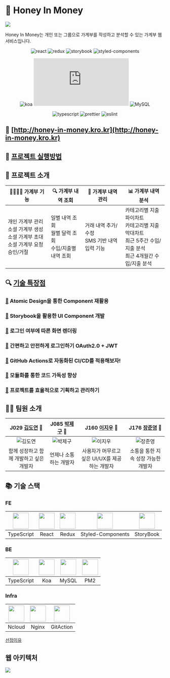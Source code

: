 # 🐝 Honey In Money

![](https://i.imgur.com/SluhULq.jpg)

Honey In Money는 개인 또는 그룹으로 가계부를 작성하고 분석할 수 있는 가계부 웹서비스입니다.

<div align="center">

![react](https://img.shields.io/badge/react-^17.0.1-blue?logo=react)
![redux](https://img.shields.io/badge/redux-^4.0.5-blue?logo=redux)
![storybook](https://img.shields.io/badge/storybook-^6.1.2-blue?logo=storybook)
![styled-components](https://img.shields.io/badge/styledComponents-^5.2.1-blue?logo=styled-components)

![koa](https://img.shields.io/badge/koa-^2.13.0-green)
![node.js](https://img.shields.io/badge/node.js-^12.10.0-green?logo=node.js)
![MySQL](https://img.shields.io/badge/mysql2-^2.2.5-green?logo=mysql)

![typescript](https://img.shields.io/badge/typescript-^4.1.2-yellow?logo=typescript)
![prettier](https://img.shields.io/badge/prettier-^2.2.0-yellow?logo=prettier)
![eslint](https://img.shields.io/badge/eslint-^7.11.0-yellow?logo=eslint)
</div>

## 🔗 [http://honey-in-money.kro.kr](http://honey-in-money.kro.kr)

## 📢 [프로젝트 실행방법](https://github.com/boostcamp-2020/Project16-E-Account-Book/wiki/%ED%94%84%EB%A1%9C%EC%A0%9D%ED%8A%B8-%EC%8B%A4%ED%96%89-%EB%B0%A9%EB%B2%95)

## 🐝 프로젝트 소개

| 👨‍👩‍👧‍👦 가계부 기능                                             | 🔍 가계부 내역 조회                                           | 📝 가계부 내역 관리                               | 📊 가계부 내역 분석                                           |
| ------------------------------------------------------------ | ------------------------------------------------------------ | ------------------------------------------------ | ------------------------------------------------------------ |
| 개인 가계부 관리<br /> 소셜 가계부 생성<br />소셜 가계부 초대<br />소셜 가계부 요청 승인/거절 | 일별 내역 조회<br />월별 달력 조회<br />수입/지출별 내역 조회 | 거래 내역 추가/수정<br />SMS 기반 내역 입력 기능 | 카테고리별 지출 파이차트<br />카테고리별 지출 막대차트<br />최근 5주간 수입/지출 분석<br />최근 4개월간 수입/지출 분석 |

## 🔍 [기술 특장점](https://www.notion.so/db3fac16c9d34cc4813faf4b462bca15?v=81092053b3024bc6a21eb43b6102bad0)

### [🔗](https://www.notion.so/Atomic-Design-Component-a6ff0e30ea9b442ab32af26f4530464f) Atomic Design을 통한 Component 재활용

### [🔗](https://www.notion.so/Storybook-UI-Component-138b3f11444c47c8a227a9e9fbc1d712) Storybook을 활용한 UI Component 개발

### [🔗](https://www.notion.so/27afa5f11fc041df93ad3d6fac4aad36) 로그인 여부에 따른 화면 렌더링

### [🔗](https://www.notion.so/OAuth2-0-JWT-bf83dab9a973479ea9eada0b2a515b9b) 간편하고 안전하게 로그인하기  OAuth2.0 + JWT

### [🔗](https://www.notion.so/GitHub-Actions-CI-CD-82f12d882ddc4c7b831e5bbc7b2f6c69) GitHub Actions로 자동화된 CI/CD를  적용해보자!

### [🔗](https://www.notion.so/c9cc204180444c1bac1fe3edef3fed6a) 모듈화를 통한 코드 가독성 향상

### [🔗](https://www.notion.so/4fa70aa46d9f4300b07b7ea772b84057) 프로젝트를 효율적으로 기획하고 관리하기



## 🕵️‍♂️ 팀원 소개
| J029 [김도연](https://github.com/do02reen24) 🍋 | J085 [박제구](https://github.com/Zigje9) 🍓 | J160 [이지우](https://github.com/leejiwoo2002) 🍎 | J176 [장준영](https://github.com/JunYoung7) 🍉 |
| :--------------------------------------------: | :----------------------------------------: | :----------------------------------------------: | :-------------------------------------------: |
|![김도연](https://user-images.githubusercontent.com/50297117/102125776-805fb980-3e8d-11eb-9353-4496da2c923a.png)|![박제구](https://user-images.githubusercontent.com/50297117/102125773-7fc72300-3e8d-11eb-8f42-60760eb7bacb.png)|![이지우](https://user-images.githubusercontent.com/50297117/102125767-7e95f600-3e8d-11eb-95b1-b4a53759cd05.png)|![장준영](https://user-images.githubusercontent.com/50297117/102125782-82297d00-3e8d-11eb-8a10-07ac6a890848.png)|
|    함께 성장하고 함께 개발하고 싶은 개발자     |         언제나 소통하는 개발자          |   사용자가 머무르고 싶은 UI/UX를 제공하는 개발자   |    소통을 통한 지속 성장 가능한 개발자     |




## 📚 기술 스택

### FE

| <img width= 50 src="https://noticon-static.tammolo.com/dgggcrkxq/image/upload/v1566913457/noticon/eh4d0dnic4n1neth3fui.png"> | <img width= 50 src="https://noticon-static.tammolo.com/dgggcrkxq/image/upload/v1566557331/noticon/d5hqar2idkoefh6fjtpu.png"> | <img width= 50 src="https://noticon-static.tammolo.com/dgggcrkxq/image/upload/v1567749614/noticon/zgdaxpaif5ojeduonygb.png"> | <img width= 50 src="https://noticon-static.tammolo.com/dgggcrkxq/image/upload/v1568851518/noticon/lwj3hr9v1yoheimtwc1w.png"> | <img width= 50 src="https://i.imgur.com/CaPkmmW.png"> |
| :----------------------------------------------------------: | :----------------------------------------------------------: | :----------------------------------------------------------: | :----------------------------------------------------------: | :---------------------------------------------------: |
|                          TypeScript                          |                            React                             |                            Redux                             |                      Styled-Components                       |                       StoryBook                       |

### BE

| <img width= 50 src="https://noticon-static.tammolo.com/dgggcrkxq/image/upload/v1566913457/noticon/eh4d0dnic4n1neth3fui.png"> | <img width= 50 src="https://i.imgur.com/OJDBuQy.png"> | <img width= 50 src="https://noticon-static.tammolo.com/dgggcrkxq/image/upload/v1603423163/noticon/az0cvs28lm7gxoowlsva.png"> | <img width= 50 src="https://i.imgur.com/1lgBkrb.png"> |
| :----------------------------------------------------------: | :---------------------------------------------------: | :----------------------------------------------------------: | :---------------------------------------------------: |
|                          TypeScript                          |                          Koa                          |                            MySQL                             |                          PM2                          |


### Infra

| <img width= 50 src="https://i.imgur.com/13vmPV0.png"> | <img width= 50 src="https://noticon-static.tammolo.com/dgggcrkxq/image/upload/v1566798146/noticon/lku5cppzh8r7awwsmmko.png"> | <img width= 50 src="https://i.imgur.com/7DqlbDX.png"> |
| :---------------------------------------------------: | :----------------------------------------------------------: | :---------------------------------------------------: |
|                        Ncloud                         |                            Nginx                             |                       GitAction                       |

[선정이유](https://github.com/boostcamp-2020/Project16-E-Account-Book/wiki/%F0%9F%91%A8%E2%80%8D%F0%9F%92%BB-%EA%B8%B0%EC%88%A0-%EC%8A%A4%ED%83%9D)

## 웹 아키텍처

![](https://i.imgur.com/8O1uItI.png)
